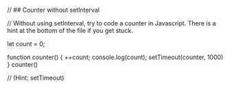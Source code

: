 // ## Counter without setInterval

// Without using setInterval, try to code a counter in Javascript. There is a hint at the bottom of the file if you get stuck.

let count = 0;

function counter() {
    ++count;
    console.log(count);
    setTimeout(counter, 1000)
}
counter()






































































// (Hint: setTimeout)
